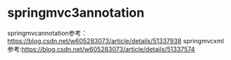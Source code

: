 # springmvc3annotation
springmvcannotation参考：https://blog.csdn.net/w605283073/article/details/51337938
springmvcxml参考:https://blog.csdn.net/w605283073/article/details/51337574
